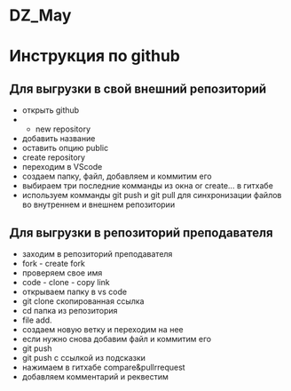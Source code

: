 # DZ_May
# Инструкция по github
## Для выгрузки в свой внешний репозиторий
* открыть github
* + new repository
* добавить название
* оставить опцию public
* create repository
* переходим в VScode
* создаем папку, файл, добавляем и коммитим его
* выбираем три последние комманды из окна or create... в гитхабе
* используем комманды git push и git pull для синхронизации файлов во внутреннем и внешнем репозитории

## Для выгрузки в репозиторий преподавателя
* заходим в репозиторий преподавателя
* fork - create fork
* проверяем свое имя
* code - clone - copy link
* открываем папку в vs code
* git clone скопированная ссылка
* cd папка из репозитория
* file add.
* создаем новую ветку и переходим на нее 
* если нужно снова добавим файл и коммитим его
* git push
* git push с ссылкой из подсказки
* нажимаем в гитхабе compare&pullrrequest
* добавляем комментарий и реквестим